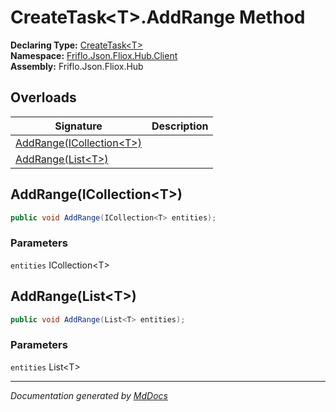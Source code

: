 ﻿<!--  
  <auto-generated>   
    The contents of this file were generated by a tool.  
    Changes to this file may be list if the file is regenerated  
  </auto-generated>   
-->

# CreateTask\<T\>.AddRange Method

**Declaring Type:** [CreateTask\<T\>](../index.md)  
**Namespace:** [Friflo.Json.Fliox.Hub.Client](../../index.md)  
**Assembly:** Friflo.Json.Fliox.Hub

## Overloads

| Signature                                           | Description |
| --------------------------------------------------- | ----------- |
| [AddRange(ICollection\<T\>)](#addrangeicollectiont) |             |
| [AddRange(List\<T\>)](#addrangelistt)               |             |

## AddRange(ICollection\<T\>)

```csharp
public void AddRange(ICollection<T> entities);
```

### Parameters

`entities`  ICollection\<T\>

## AddRange(List\<T\>)

```csharp
public void AddRange(List<T> entities);
```

### Parameters

`entities`  List\<T\>

___

*Documentation generated by [MdDocs](https://github.com/ap0llo/mddocs)*
